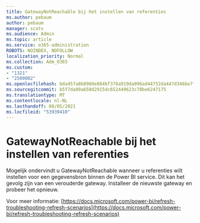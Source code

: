 ```yaml
---
title: GatewayNotReachable bij het instellen van referenties
ms.author: pebaum
author: pebaum
manager: scotv
ms.audience: Admin
ms.topic: article
ms.service: o365-administration
ROBOTS: NOINDEX, NOFOLLOW
localization_priority: Normal
ms.collection: Adm_O365
ms.custom:
- "1321"
- "2500002"
ms.openlocfilehash: bda457a8b8960e884bf378a919da096ad44752da447d346be7f0b1c435a9dcb0
ms.sourcegitcommit: b5f7da89a650d2915dc652449623c78be6247175
ms.translationtype: MT
ms.contentlocale: nl-NL
ms.lasthandoff: 08/05/2021
ms.locfileid: "53939410"
---
```

# <a name="gatewaynotreachable-when-setting-credentials"></a>GatewayNotReachable bij het instellen van referenties

Mogelijk ondervindt u GatewayNotReachable wanneer u referenties wilt instellen voor een gegevensbron binnen de Power BI service. Dit kan het gevolg zijn van een verouderde gateway. Installeer de nieuwste gateway en probeer het opnieuw.

Voor meer informatie: [https://docs.microsoft.com/power-bi/refresh-troubleshooting-refresh-scenarios](https://docs.microsoft.com/power-bi/refresh-troubleshooting-refresh-scenarios)
